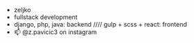 - zeljko
- fullstack development
- django, php, java: backend //// gulp + scss + react: frontend
- 📫 @z.pavicic3 on instagram

<!---
zpavicic/zpavicic is a ✨ special ✨ repository because its `README.md` (this file) appears on your GitHub profile.
You can click the Preview link to take a look at your changes.
--->
